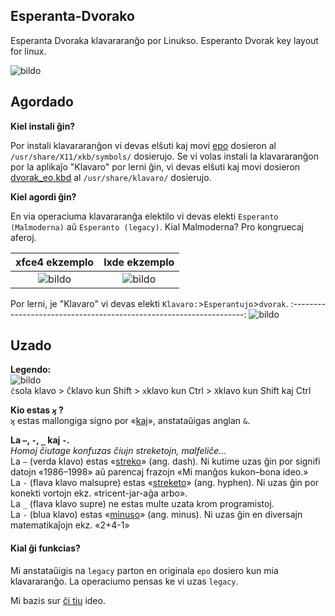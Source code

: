 ## Esperanta-Dvorako
Esperanta Dvoraka klavararanĝo por Linukso. Esperanto Dvorak key layout for linux.

![bildo](https://user-images.githubusercontent.com/53099243/124802329-23763e80-df58-11eb-8410-5f0cb47a4211.png "Tiel ĝi aperas")
## Agordado
**Kiel instali ĝin?**

Por instali klavararanĝon vi devas elŝuti kaj movi [epo](epo) dosieron al `/usr/share/X11/xkb/symbols/` dosierujo. Se vi volas instali la klavararanĝon por la aplikaĵo "Klavaro" por lerni ĝin, vi devas elŝuti kaj movi dosieron [dvorak_eo.kbd](dvorak_eo.kbd) al `/usr/share/klavaro/` dosierujo.

**Kiel agordi ĝin?**

En via operaciuma klavararanĝa elektilo vi devas elekti `Esperanto (Malmoderna)` aŭ `Esperanto (legacy)`. Kial Malmoderna? Pro kongruecaj aferoj.

xfce4 ekzemplo | lxde ekzemplo
:-------------:|:-------------:
![bildo](https://user-images.githubusercontent.com/53099243/124801286-f83f1f80-df56-11eb-8c84-7d9548e67d8f.png)|![bildo](https://user-images.githubusercontent.com/53099243/124801547-3fc5ab80-df57-11eb-8b09-f6d35a647fa0.png)

Por lerni, je "Klavaro" vi devas elekti `Klavaro:`>`Esperantujo`>`dvorak`.
:------------------------------------------------------------------:
![bildo](https://user-images.githubusercontent.com/53099243/124801973-c1b5d480-df57-11eb-9ed3-31ebed7af860.png)

## Uzado

**Legendo:**\
![bildo](https://user-images.githubusercontent.com/53099243/124806431-fa0be180-df5c-11eb-95f6-d5d63549f106.png)\
`ĉ`sola klavo > `Ĉ`klavo kun Shift > `x`klavo kun Ctrl > `X`klavo kun Shift kaj Ctrl

**Kio estas `ϗ` ?**\
`ϗ` estas mallongiga signo por «[kaj](https://eo.wikipedia.org/wiki/%CF%97)», anstataŭigas anglan `&`.

**La `–`, `‐`, `_` kaj `-`.**\
*Homoj ĉiutage konfuzas ĉiujn streketojn, malfeliĉe...*\
La `–` (verda klavo) estas «[streko](https://eo.wikipedia.org/wiki/Streko)» (ang. dash). Ni kutime uzas ĝin por signifi datojn «1986–1998» aŭ parencaj frazojn «Mi manĝos kukon–bona ideo.»\
La `-` (flava klavo malsupre) estas «[streketo](https://eo.wikipedia.org/wiki/Streketo)» (ang. hyphen). Ni uzas ĝin por konekti vortojn ekz. «tricent-jar-aĝa arbo».\
La `_` (flava klavo supre) ne estas multe uzata krom programistoj.\
La `-` (blua klavo) estas «[minuso](https://eo.wikipedia.org/wiki/Minuso)» (ang. minus). Ni uzas ĝin en diversajn matematikaĵojn ekz. «2+4-1»

#### Kial ĝi funkcias?
Mi anstataŭigis na `legacy` parton en originala `epo` dosiero kun mia klavararanĝo. La operaciumo pensas ke vi uzas `legacy`.

Mi bazis sur [ĉi tiu](https://lernu.net/en/forumo/temo/18360) ideo.

